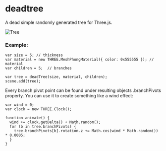 # deadtree
A dead simple randomly generated tree for Three.js.

![Tree](https://dl.dropboxusercontent.com/u/21942940/git/deadtree/sample.jpg)

### Example:
```
var size = 5; // thickness
var material = new THREE.MeshPhongMaterial({ color: 0x555555 }); // material
var children = 5;  // branches

var tree = deadTree(size, material, children);
scene.add(tree);
```

Every branch pivot point can be found under resulting objects .branchPivots property. You can use it to create something like a wind effect:
```
var wind = 0;
var clock = new THREE.Clock();

function animate() {
  wind += clock.getDelta() + Math.random();
  for (b in tree.branchPivots) {
    tree.branchPivots[b].rotation.z += Math.cos(wind * Math.random()) * 0.0005;
  }
}
```
